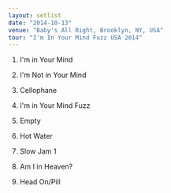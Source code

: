 ```yaml
---
layout: setlist
date: "2014-10-13"
venue: "Baby's All Right, Brooklyn, NY, USA"
tour: "I'm In Your Mind Fuzz USA 2014"
---
```



 1. I'm in Your Mind

 2. I'm Not in Your Mind

 3. Cellophane

 4. I'm in Your Mind Fuzz

 5. Empty

 6. Hot Water

 7. Slow Jam 1

 8. Am I in Heaven?

 9. Head On/Pill


